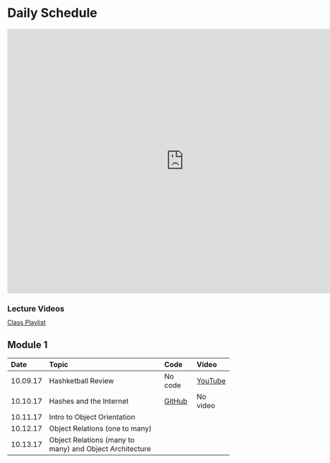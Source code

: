 # Daily Schedule

<iframe src="https://calendar.google.com/calendar/embed?mode=WEEK&amp;height=600&amp;wkst=2&amp;bgcolor=%23ffffff&amp;src=flatironschool.com_shos2ld19ovfkial4sj506d490%40group.calendar.google.com&color=%238C500B&amp;ctz=America%2FNew_York" style="border-width:0" width="800" height="600" frameborder="0" scrolling="no"></iframe>


<h1 style="font-size: 125%;">Lecture Videos</h1>
<a href="https://www.youtube.com/playlist?list=PLc6AmvC5ZybyyUtlhP63_wvnvkXu3T35N">Class Playlist</a>

## Module 1
|Date|Topic|Code|Video|
|:--|:--|:--|:--|
|10.09.17|Hashketball Review|No code|[YouTube](https://youtu.be/7H32mRmd-qg)|
|10.10.17|Hashes and the Internet|[GitHub](https://github.com/learn-co-students/web-100917/tree/master/02_hashes_and_internet)|No video|
|10.11.17|Intro to Object Orientation|||
|10.12.17|Object Relations (one to many)|||
|10.13.17|Object Relations (many to many) and Object Architecture|||
